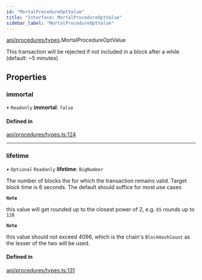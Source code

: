 ```yaml
---
id: "MortalProcedureOptValue"
title: "Interface: MortalProcedureOptValue"
sidebar_label: "MortalProcedureOptValue"
---
```


[api/procedures/types](../../../../../modules/API/Procedures/Types/Types.md).MortalProcedureOptValue

This transaction will be rejected if not included in a block after a while (default: ~5 minutes)

## Properties

### immortal

• `Readonly` **immortal**: ``false``

#### Defined in

[api/procedures/types.ts:124](https://github.com/PolymeshAssociation/polymesh-sdk/blob/fe2e6dd1d/src/api/procedures/types.ts#L124)

___

### lifetime

• `Optional` `Readonly` **lifetime**: `BigNumber`

The number of blocks the for which the transaction remains valid. Target block time is 6 seconds. The default should suffice for most use cases

**`Note`**

this value will get rounded up to the closest power of 2, e.g. `65` rounds up to `128`

**`Note`**

this value should not exceed 4096, which is the chain's `BlockHashCount` as the lesser of the two will be used.

#### Defined in

[api/procedures/types.ts:131](https://github.com/PolymeshAssociation/polymesh-sdk/blob/fe2e6dd1d/src/api/procedures/types.ts#L131)
